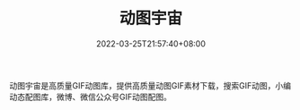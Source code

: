 ﻿---
weight: 
title: "动图宇宙"
description: "动图宇宙是高质量GIF动图库，提供高质量动图GIF素材下载，搜索GIF动图，小编动态配图库，微博、微信公众号GIF动图配图。"
date: 2022-03-25T21:57:40+08:00
lastmod: 2022-03-25T16:45:40+08:00
draft: false
authors: ["Metabd"]
featuredImage: "529.jpg"
link: "http://www.dongtu.com/"
tags: ["动图宇宙","数字收藏品"]
categories: ["navigation"]
navigation: ["数字收藏品"]
lightgallery: true
toc: true
pinned: false
recommend: false
recommend1: false
---
动图宇宙是高质量GIF动图库，提供高质量动图GIF素材下载，搜索GIF动图，小编动态配图库，微博、微信公众号GIF动图配图。
